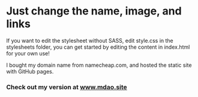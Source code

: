 # Just change the name, image, and links
If you want to edit the stylesheet without SASS, edit style.css in the stylesheets folder, you can get started by editing the content in index.html for your own use!

I bought my domain name from namecheap.com, and hosted the static site with GitHub pages.

### Check out my version at www.mdao.site
